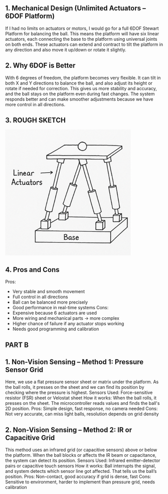 ## 1. Mechanical Design (Unlimited Actuators – 6DOF Platform)


If I had no limits on actuators or motors, I would go for a full 6DOF Stewart Platform for balancing the ball. This means the platform will have six linear actuators, each connecting the base to the platform using universal joints on both ends. These actuators can extend and contract to tilt the platform in any direction and also move it up/down or rotate it slightly.

## 2. Why 6DOF is Better


With 6 degrees of freedom, the platform becomes very flexible. It can tilt in both X and Y directions to balance the ball, and also adjust its height or rotate if needed for correction. This gives us more stability and accuracy, and the ball stays on the platform even during fast changes. The system responds better and can make smoother adjustments because we have more control in all directions.

## 3. ROUGH SKETCH
<img src="platform.png" width="400">

## 4. Pros and Cons
Pros:
* Very stable and smooth movement
* Full control in all directions
* Ball can be balanced more precisely
* Good performance in real-time systems
Cons:
* Expensive because 6 actuators are used
* More wiring and mechanical parts → more complex
* Higher chance of failure if any actuator stops working
* Needs good programming and calibration

## PART B
## 1. Non-Vision Sensing – Method 1: Pressure Sensor Grid
Here, we use a flat pressure sensor sheet or matrix under the platform. As the ball rolls, it presses on the sheet and we can find its position by checking where the pressure is highest.
Sensors Used: Force-sensitive resistor (FSR) sheet or Velostat sheet How it works: When the ball rolls, it presses on the sheet. The microcontroller reads values and finds the ball's 2D position. Pros: Simple design, fast response, no camera needed Cons: Not very accurate, can miss light balls, resolution depends on grid density

## 2. Non-Vision Sensing – Method 2: IR or Capacitive Grid
This method uses an infrared grid (or capacitive sensors) above or below the platform. When the ball blocks or affects the IR beam or capacitance, the system can detect its position.
Sensors Used: Infrared emitter-detector pairs or capacitive touch sensors How it works: Ball interrupts the signal, and system detects which sensor line got affected. That tells us the ball’s position. Pros: Non-contact, good accuracy if grid is dense, fast Cons: Sensitive to environment, harder to implement than pressure grid, needs calibration
